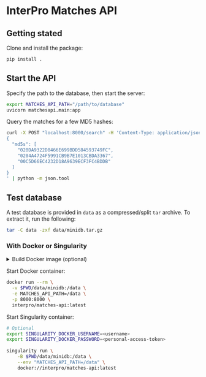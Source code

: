 # InterPro Matches API

## Getting stated

Clone and install the package:

```sh
pip install .
```

## Start the API

Specify the path to the database, then start the server:

```sh
export MATCHES_API_PATH="/path/to/database"
uvicorn matchesapi.main:app
```

Query the matches for a few MD5 hashes:

```sh
curl -X POST "localhost:8000/search" -H 'Content-Type: application/json' -d'
{
  "md5s": [
    "020DA9322D8466E699BDD584593749FC",
    "0204A4724F5991CB9B7E1013CBDA3367",
    "00C5D66EC4232D18A9639ECF3FC4BDDB"
  ]
}
' | python -m json.tool
```

## Test database

A test database is provided in `data` as a compressed/split `tar` archive.
To extract it, run the following:

```sh
tar -C data -zxf data/minidb.tar.gz
```

### With Docker or Singularity

<details>
  <summary>Build Docker image (optional)</summary>

  ```sh
  docker build --no-cache -t interpro/matches-api:latest .
  ```
</details>

Start Docker container:

```sh
docker run --rm \
  -v $PWD/data/minidb:/data \
  -e MATCHES_API_PATH=/data \
  -p 8000:8000 \
  interpro/matches-api:latest
```

Start Singularity container:

```sh
# Optional
export SINGULARITY_DOCKER_USERNAME=<username>
export SINGULARITY_DOCKER_PASSWORD=<personal-access-token>
 
singularity run \
    -B $PWD/data/minidb:/data \
    --env "MATCHES_API_PATH=/data" \
    docker://interpro/matches-api:latest
```